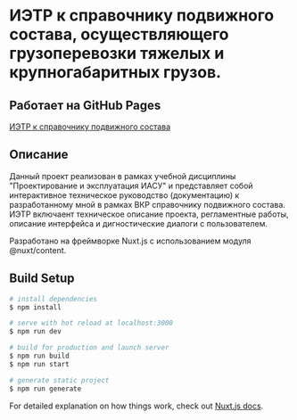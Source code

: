 # ИЭТР к справочнику подвижного состава, осуществляющего грузоперевозки тяжелых и крупногабаритных грузов.

## Работает на GitHub Pages

[ИЭТР к справочнику подвижного состава](https://slava191.github.io/transport_ietm/)

## Описание

Данный проект реализован в рамках учебной дисциплины "Проектирование и эксплуатация ИАСУ" и представляет собой интерактивное техническое руководство (документацию) к разработанному мной в рамках ВКР справочнику подвижного состава. ИЭТР включаент техническое описание проекта, регламентные работы, описание интерфейса и дигностические диалоги с пользователем. 

Разработано на фреймворке Nuxt.js с использованием модуля @nuxt/content.

## Build Setup

```bash
# install dependencies
$ npm install

# serve with hot reload at localhost:3000
$ npm run dev

# build for production and launch server
$ npm run build
$ npm run start

# generate static project
$ npm run generate
```

For detailed explanation on how things work, check out [Nuxt.js docs](https://nuxtjs.org).
